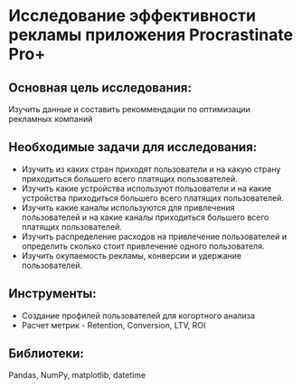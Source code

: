 # Исследование эффективности рекламы приложения Procrastinate Pro+

## Основная цель исследования:
Изучить данные и составить рекоммендации по оптимизации рекламных компаний

## Необходимые задачи для исследования:
  - Изучить из каких стран приходят пользователи и на какую страну приходиться большего всего платящих пользователей.
  - Изучить какие устройства используют пользователи и на какие устройства приходиться большего всего платящих пользователей.
  - Изучить какие каналы используются для привлечения пользователей и на какие каналы приходиться большего всего платящих пользователей.
  - Изучить распределение расходов на привлечение пользователей и определить сколько стоит привлечение одного пользователя.
  - Изучить окупаемость рекламы, конверсии и удержание пользователей.

## Инструменты:
  - Создание профилей пользователей для когортного анализа
  - Расчет метрик - Retention, Conversion, LTV, ROI

## Библиотеки: 
Pandas, NumPy, matplotlib, datetime
